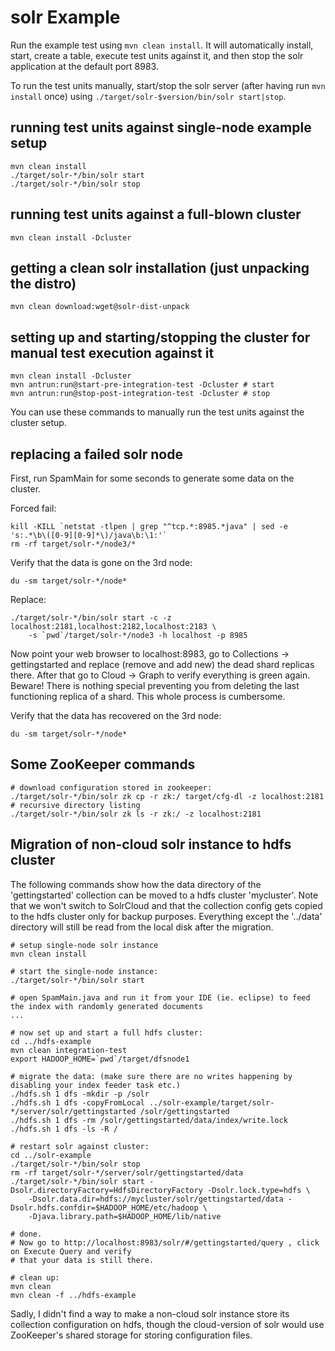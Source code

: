 # solr Example

Run the example test using `mvn clean install`. It will automatically install, start,
create a table, execute test units against it, and then stop the
solr application at the default port 8983.

To run the test units manually, start/stop the solr server (after having run `mvn install`
once) using `./target/solr-$version/bin/solr start|stop`.

## running test units against single-node example setup

    mvn clean install
    ./target/solr-*/bin/solr start
    ./target/solr-*/bin/solr stop

## running test units against a full-blown cluster
  
    mvn clean install -Dcluster

## getting a clean solr installation (just unpacking the distro)

    mvn clean download:wget@solr-dist-unpack

## setting up and starting/stopping the cluster for manual test execution against it
   
    mvn clean install -Dcluster
    mvn antrun:run@start-pre-integration-test -Dcluster # start
    mvn antrun:run@stop-post-integration-test -Dcluster # stop

You can use these commands to manually run the test units against the cluster setup.

## replacing a failed solr node

First, run SpamMain for some seconds to generate some data on the cluster.

Forced fail:

    kill -KILL `netstat -tlpen | grep "^tcp.*:8985.*java" | sed -e 's:.*\b\([0-9][0-9]*\)/java\b:\1:'`
    rm -rf target/solr-*/node3/*

Verify that the data is gone on the 3rd node:

    du -sm target/solr-*/node*
    
Replace:

    ./target/solr-*/bin/solr start -c -z localhost:2181,localhost:2182,localhost:2183 \
        -s `pwd`/target/solr-*/node3 -h localhost -p 8985

Now point your web browser to localhost:8983, go to Collections -> gettingstarted and replace
(remove and add new) the dead shard replicas there. After that go to Cloud -> Graph to verify
everything is green again. Beware! There is nothing special preventing you from deleting the
last functioning replica of a shard. This whole process is cumbersome.

Verify that the data has recovered on the 3rd node:

    du -sm target/solr-*/node*

## Some ZooKeeper commands

    # download configuration stored in zookeeper:
    ./target/solr-*/bin/solr zk cp -r zk:/ target/cfg-dl -z localhost:2181
    # recursive directory listing
    ./target/solr-*/bin/solr zk ls -r zk:/ -z localhost:2181

## Migration of non-cloud solr instance to hdfs cluster

The following commands show how the data directory of the 'gettingstarted' collection can be moved to
a hdfs cluster 'mycluster'. Note that we won't switch to SolrCloud and that the collection config gets
copied to the hdfs cluster only for backup purposes. Everything except the '../data' directory will
still be read from the local disk after the migration.

    # setup single-node solr instance
    mvn clean install
    
    # start the single-node instance:
    ./target/solr-*/bin/solr start
    
    # open SpamMain.java and run it from your IDE (ie. eclipse) to feed the index with randomly generated documents
    ...

    # now set up and start a full hdfs cluster:
    cd ../hdfs-example
    mvn clean integration-test
    export HADOOP_HOME=`pwd`/target/dfsnode1
    
    # migrate the data: (make sure there are no writes happening by disabling your index feeder task etc.)
    ./hdfs.sh 1 dfs -mkdir -p /solr
    ./hdfs.sh 1 dfs -copyFromLocal ../solr-example/target/solr-*/server/solr/gettingstarted /solr/gettingstarted
    ./hdfs.sh 1 dfs -rm /solr/gettingstarted/data/index/write.lock
    ./hdfs.sh 1 dfs -ls -R /
    
    # restart solr against cluster:
    cd ../solr-example
    ./target/solr-*/bin/solr stop
    rm -rf target/solr-*/server/solr/gettingstarted/data
    ./target/solr-*/bin/solr start -Dsolr.directoryFactory=HdfsDirectoryFactory -Dsolr.lock.type=hdfs \
        -Dsolr.data.dir=hdfs://mycluster/solr/gettingstarted/data -Dsolr.hdfs.confdir=$HADOOP_HOME/etc/hadoop \
        -Djava.library.path=$HADOOP_HOME/lib/native
        
    # done.
    # Now go to http://localhost:8983/solr/#/gettingstarted/query , click on Execute Query and verify
    # that your data is still there.
    
    # clean up:
    mvn clean
    mvn clean -f ../hdfs-example

Sadly, I didn't find a way to make a non-cloud solr instance store its collection configuration on hdfs, though
the cloud-version of solr would use ZooKeeper's shared storage for storing configuration files.



